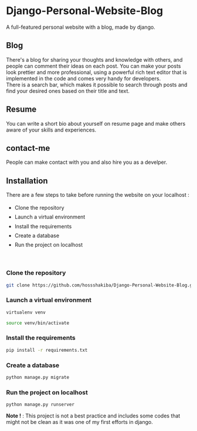 # Django-Personal-Website-Blog
A full-featured personal website with a blog, made by django.

## Blog
There's a blog for sharing your thoughts and knowledge with others, and people can comment their ideas on each post.
You can make your posts look prettier and more professional, using a powerful rich text editor that is implemented in the code and comes very handy for developers.
<br>There is a search bar, which makes it possible to search through posts and find your desired ones based on their title and text.
<br>
## Resume
You can write a short bio about yourself on resume page and make others aware of your skills and experiences.
## contact-me
People can make contact with you and also hire you as a develper.

## Installation
There are a few steps to take before running the website on your localhost :
<ul style="line-height:180%">
  <li>Clone the repository</li>
  <li>Launch a virtual environment</li>
  <li>Install the requirements</li>
  <li>Create a database</li>
  <li>Run the project on localhost</li>
</ul>
<br>

### Clone the repository

```bash
git clone https://github.com/hossshakiba/Django-Personal-Website-Blog.git
```
### Launch a virtual environment

```bash
virtualenv venv
```
```bash
source venv/bin/activate
```
### Install the requirements
```bash
pip install -r requirements.txt
```

### Create a database

```bash
python manage.py migrate
```
### Run the project on localhost

```bash
python manage.py runserver
```
**Note !** : This project is not a best practice and includes some codes that might not be clean as it was one of my first efforts in django. 
